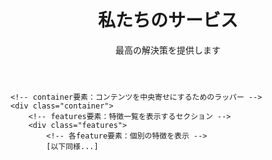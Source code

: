 <!-- HTML5以降のDOCTYPE宣言 -->
<!DOCTYPE html>
<!-- 言語を日本語に設定したhtml要素の開始 -->
<html lang="ja">
<!-- head要素：ページのメタ情報やスタイル、外部リソースの参照などを含む -->
<head>
	<!-- 文字エンコーディングをUTF-8に設定 -->
	<meta charset="UTF-8">
	<!-- モバイルデバイス向けのビューポート設定 -->
	<meta name="viewport" content="width=device-width, initial-scale=1.0">
	<!-- ページのタイトル：ブラウザのタブに表示される -->
	<title>シンプルなランディングページ</title>
	<!-- style要素：ページ内のCSS（スタイル）定義を含む -->
	<style>
		/* CSSスタイリングはここに記述 */
	</style>
</head>
<!-- body要素：ウェブページの実際の内容を含む -->
<body>
	<!-- header要素：ページのヘッダー部分 -->
	<header>
		<!-- h1要素：ページの主要な見出し -->
		<h1>私たちのサービス</h1>
		<!-- p要素：段落テキスト -->
		<p>最高の解決策を提供します</p>
	</header>

	<!-- container要素：コンテンツを中央寄せにするためのラッパー -->
	<div class="container">
		<!-- features要素：特徴一覧を表示するセクション -->
		<div class="features">
			<!-- 各feature要素：個別の特徴を表示 -->
			[以下同様...]
